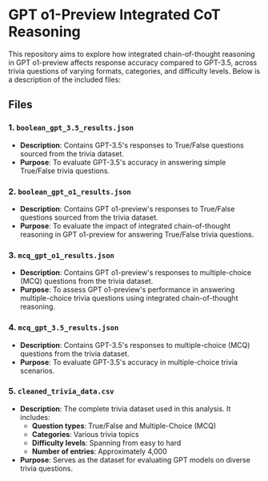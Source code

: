 # GPT o1-Preview Integrated CoT Reasoning

This repository aims to explore how integrated chain-of-thought reasoning in GPT o1-preview affects response accuracy compared to GPT-3.5, across trivia questions of varying formats, categories, and difficulty levels. Below is a description of the included files:

## Files

### 1. `boolean_gpt_3.5_results.json`
- **Description**: Contains GPT-3.5's responses to True/False questions sourced from the trivia dataset.
- **Purpose**: To evaluate GPT-3.5's accuracy in answering simple True/False trivia questions.

### 2. `boolean_gpt_o1_results.json`
- **Description**: Contains GPT o1-preview's responses to True/False questions sourced from the trivia dataset.
- **Purpose**: To evaluate the impact of integrated chain-of-thought reasoning in GPT o1-preview for answering True/False trivia questions.

### 3. `mcq_gpt_o1_results.json`
- **Description**: Contains GPT o1-preview's responses to multiple-choice (MCQ) questions from the trivia dataset.
- **Purpose**: To assess GPT o1-preview's performance in answering multiple-choice trivia questions using integrated chain-of-thought reasoning.

### 4. `mcq_gpt_3.5_results.json`
- **Description**: Contains GPT-3.5's responses to multiple-choice (MCQ) questions from the trivia dataset.
- **Purpose**: To evaluate GPT-3.5's accuracy in multiple-choice trivia scenarios.

### 5. `cleaned_trivia_data.csv`
- **Description**: The complete trivia dataset used in this analysis. It includes:
  - **Question types**: True/False and Multiple-Choice (MCQ)
  - **Categories**: Various trivia topics
  - **Difficulty levels**: Spanning from easy to hard
  - **Number of entries**: Approximately 4,000
- **Purpose**: Serves as the dataset for evaluating GPT models on diverse trivia questions.

